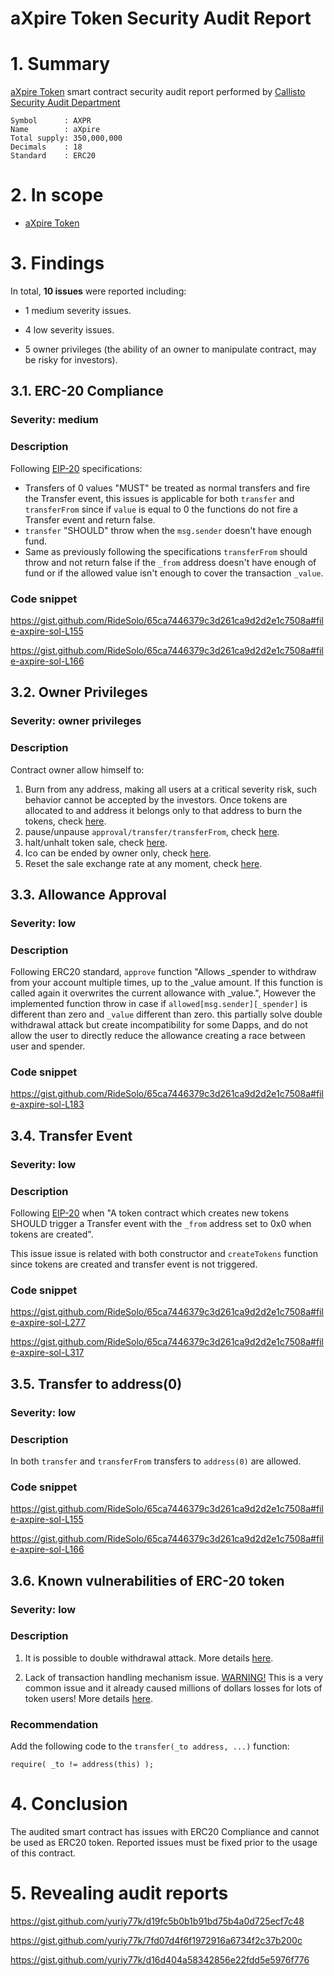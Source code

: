 # aXpire Token Security Audit Report

# 1. Summary

[aXpire Token](https://etherscan.io/address/0xC39E626A04C5971D770e319760D7926502975e47#code) smart contract security audit report performed by [Callisto Security Audit Department](https://github.com/EthereumCommonwealth/Auditing)

	Symbol      : AXPR
	Name        : aXpire
	Total supply: 350,000,000
	Decimals    : 18 
	Standard    : ERC20

# 2. In scope

- [aXpire Token](https://etherscan.io/address/0xC39E626A04C5971D770e319760D7926502975e47#code)

# 3. Findings

In total, **10 issues** were reported including:

- 1 medium severity issues.

- 4 low severity issues.

- 5 owner privileges (the ability of an owner to manipulate contract, may be risky for investors).

## 3.1. ERC-20 Compliance

### Severity: medium

### Description

Following [EIP-20](https://eips.ethereum.org/EIPS/eip-20) specifications:

- Transfers of 0 values "MUST" be treated as normal transfers and fire the Transfer event, this issues is applicable for both `transfer` and `transferFrom` since if `value` is equal to 0 the functions do not fire a Transfer event and return false.
- `transfer` "SHOULD" throw when the `msg.sender` doesn't have enough fund. 
- Same as previously following the specifications `transferFrom` should throw and not return false if the `_from` address doesn't have enough of fund or if the allowed value isn't enough to cover the transaction `_value`.

### Code snippet

https://gist.github.com/RideSolo/65ca7446379c3d261ca9d2d2e1c7508a#file-axpire-sol-L155

https://gist.github.com/RideSolo/65ca7446379c3d261ca9d2d2e1c7508a#file-axpire-sol-L166

## 3.2. Owner Privileges

### Severity: owner privileges

### Description

Contract owner allow himself to:
1.  Burn from any address, making all users at a critical severity risk, such behavior cannot be accepted by the investors. Once tokens are allocated to and address it belongs only to that address to burn the tokens, check [here](https://gist.github.com/RideSolo/65ca7446379c3d261ca9d2d2e1c7508a#file-axpire-sol-L223).
2. pause/unpause `approval/transfer/transferFrom`, check [here](https://gist.github.com/RideSolo/65ca7446379c3d261ca9d2d2e1c7508a#file-axpire-sol-L107).
3. halt/unhalt token sale, check [here](https://gist.github.com/RideSolo/65ca7446379c3d261ca9d2d2e1c7508a#file-axpire-sol-L325).
4. Ico can be ended by owner only, check [here](https://gist.github.com/RideSolo/65ca7446379c3d261ca9d2d2e1c7508a#file-axpire-sol-L348).
5. Reset the sale exchange rate at any moment, check [here](https://gist.github.com/RideSolo/65ca7446379c3d261ca9d2d2e1c7508a#file-axpire-sol-L321).

## 3.3. Allowance Approval

### Severity: low

### Description

Following ERC20 standard, `approve` function "Allows _spender to withdraw from your account multiple times, up to the _value amount. If this function is called again it overwrites the current allowance with _value.", However the implemented function throw in case if  `allowed[msg.sender][_spender]` is different than zero and `_value` different than zero. this partially solve double withdrawal attack but create incompatibility for some Dapps, and do not allow the user to directly reduce the allowance creating a race between user and spender.

### Code snippet

https://gist.github.com/RideSolo/65ca7446379c3d261ca9d2d2e1c7508a#file-axpire-sol-L183

## 3.4. Transfer Event

### Severity: low

### Description

Following [EIP-20](https://eips.ethereum.org/EIPS/eip-20) when "A token contract which creates new tokens SHOULD trigger a Transfer event with the `_from` address set to 0x0 when tokens are created".

This issue issue is related with both constructor and `createTokens` function since tokens are created and transfer event is not triggered.

### Code snippet

https://gist.github.com/RideSolo/65ca7446379c3d261ca9d2d2e1c7508a#file-axpire-sol-L277

https://gist.github.com/RideSolo/65ca7446379c3d261ca9d2d2e1c7508a#file-axpire-sol-L317

## 3.5. Transfer to address(0)

### Severity: low

### Description

In both `transfer` and `transferFrom` transfers to `address(0)` are allowed.

### Code snippet

https://gist.github.com/RideSolo/65ca7446379c3d261ca9d2d2e1c7508a#file-axpire-sol-L155

https://gist.github.com/RideSolo/65ca7446379c3d261ca9d2d2e1c7508a#file-axpire-sol-L166

## 3.6. Known vulnerabilities of ERC-20 token

### Severity: low

### Description

1. It is possible to double withdrawal attack. More details [here](https://docs.google.com/document/d/1YLPtQxZu1UAvO9cZ1O2RPXBbT0mooh4DYKjA_jp-RLM/edit).

2. Lack of transaction handling mechanism issue. [WARNING!](https://gist.github.com/Dexaran/ddb3e89fe64bf2e06ed15fbd5679bd20)  This is a very common issue and it already caused millions of dollars losses for lots of token users! More details [here](https://docs.google.com/document/d/1Feh5sP6oQL1-1NHi-X1dbgT3ch2WdhbXRevDN681Jv4/edit).

### Recommendation

Add the following code to the `transfer(_to address, ...)` function:

```
require( _to != address(this) );

```

# 4. Conclusion

The audited smart contract has issues with ERC20 Compliance and cannot be used as ERC20 token. Reported issues must be fixed prior to the usage of this contract.

# 5. Revealing audit reports

https://gist.github.com/yuriy77k/d19fc5b0b1b91bd75b4a0d725ecf7c48

https://gist.github.com/yuriy77k/7fd07d4f6f1972916a6734f2c37b200c

https://gist.github.com/yuriy77k/d16d404a58342856e22fdd5e5976f776
